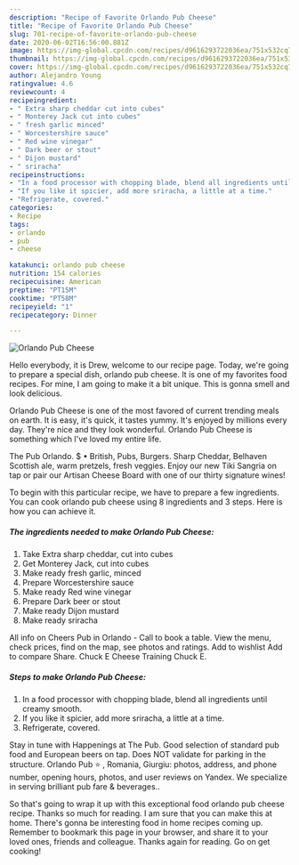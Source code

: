```yaml
---
description: "Recipe of Favorite Orlando Pub Cheese"
title: "Recipe of Favorite Orlando Pub Cheese"
slug: 701-recipe-of-favorite-orlando-pub-cheese
date: 2020-06-02T16:56:00.881Z
image: https://img-global.cpcdn.com/recipes/d9616293722036ea/751x532cq70/orlando-pub-cheese-recipe-main-photo.jpg
thumbnail: https://img-global.cpcdn.com/recipes/d9616293722036ea/751x532cq70/orlando-pub-cheese-recipe-main-photo.jpg
cover: https://img-global.cpcdn.com/recipes/d9616293722036ea/751x532cq70/orlando-pub-cheese-recipe-main-photo.jpg
author: Alejandro Young
ratingvalue: 4.6
reviewcount: 4
recipeingredient:
- " Extra sharp cheddar cut into cubes"
- " Monterey Jack cut into cubes"
- " fresh garlic minced"
- " Worcestershire sauce"
- " Red wine vinegar"
- " Dark beer or stout"
- " Dijon mustard"
- " sriracha"
recipeinstructions:
- "In a food processor with chopping blade, blend all ingredients until creamy smooth."
- "If you like it spicier, add more sriracha, a little at a time."
- "Refrigerate, covered."
categories:
- Recipe
tags:
- orlando
- pub
- cheese

katakunci: orlando pub cheese 
nutrition: 154 calories
recipecuisine: American
preptime: "PT15M"
cooktime: "PT58M"
recipeyield: "1"
recipecategory: Dinner

---
```



![Orlando Pub Cheese](https://img-global.cpcdn.com/recipes/d9616293722036ea/751x532cq70/orlando-pub-cheese-recipe-main-photo.jpg)

Hello everybody, it is Drew, welcome to our recipe page. Today, we're going to prepare a special dish, orlando pub cheese. It is one of my favorites food recipes. For mine, I am going to make it a bit unique. This is gonna smell and look delicious.

Orlando Pub Cheese is one of the most favored of current trending meals on earth. It is easy, it's quick, it tastes yummy. It's enjoyed by millions every day. They're nice and they look wonderful. Orlando Pub Cheese is something which I've loved my entire life.

The Pub Orlando. $ • British, Pubs, Burgers. Sharp Cheddar, Belhaven Scottish ale, warm pretzels, fresh veggies. Enjoy our new Tiki Sangria on tap or pair our Artisan Cheese Board with one of our thirty signature wines!


To begin with this particular recipe, we have to prepare a few ingredients. You can cook orlando pub cheese using 8 ingredients and 3 steps. Here is how you can achieve it.

<!--inarticleads1-->

##### The ingredients needed to make Orlando Pub Cheese:

1. Take  Extra sharp cheddar, cut into cubes
1. Get  Monterey Jack, cut into cubes
1. Make ready  fresh garlic, minced
1. Prepare  Worcestershire sauce
1. Make ready  Red wine vinegar
1. Prepare  Dark beer or stout
1. Make ready  Dijon mustard
1. Make ready  sriracha


All info on Cheers Pub in Orlando - Call to book a table. View the menu, check prices, find on the map, see photos and ratings. Add to wishlist Add to compare Share. Chuck E Cheese Training Chuck E. 

<!--inarticleads2-->

##### Steps to make Orlando Pub Cheese:

1. In a food processor with chopping blade, blend all ingredients until creamy smooth.
1. If you like it spicier, add more sriracha, a little at a time.
1. Refrigerate, covered.


Stay in tune with Happenings at The Pub. Good selection of standard pub food and European beers on tap. Does NOT validate for parking in the structure. Orlando Pub ⭐ , Romania, Giurgiu: photos, address, and phone number, opening hours, photos, and user reviews on Yandex. We specialize in serving brilliant pub fare &amp; beverages.. 

So that's going to wrap it up with this exceptional food orlando pub cheese recipe. Thanks so much for reading. I am sure that you can make this at home. There's gonna be interesting food in home recipes coming up. Remember to bookmark this page in your browser, and share it to your loved ones, friends and colleague. Thanks again for reading. Go on get cooking!

